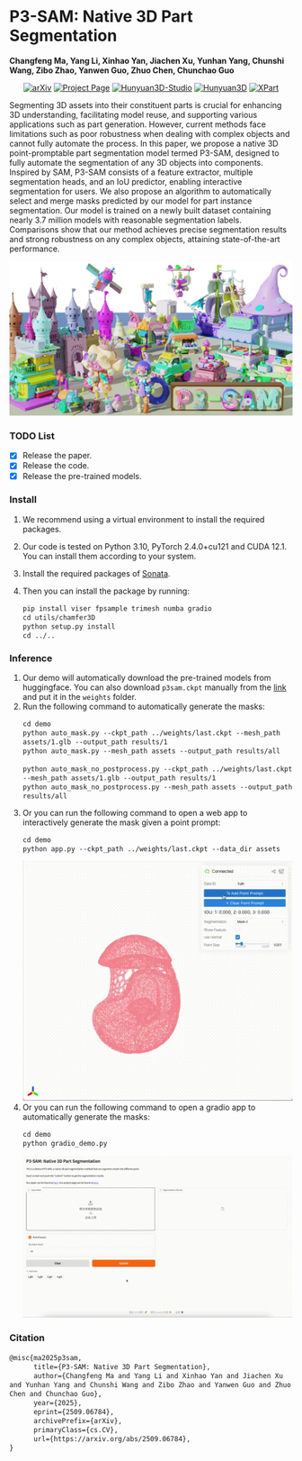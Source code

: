 # P3-SAM: Native 3D Part Segmentation

**Changfeng Ma, Yang Li, Xinhao Yan, Jiachen Xu, Yunhan Yang, Chunshi Wang, Zibo Zhao, Yanwen Guo, Zhuo Chen, Chunchao Guo**

<div align="center">

[![arXiv](https://img.shields.io/badge/arXiv-2509.06784-red)](https://arxiv.org/abs/2509.06784)
[![Project Page](https://img.shields.io/badge/ProjectPage-P3SAM-green)](https://murcherful.github.io/P3-SAM/)
[![Hunyuan3D-Studio](https://img.shields.io/badge/Hunyuan3D-Studio-yellow)](https://3d.hunyuan.tencent.com/studio)
[![Hunyuan3D](https://img.shields.io/badge/Hunyuan-3D-blue)](https://3d.hunyuan.tencent.com)
[![XPart](https://img.shields.io/badge/MoreWorks-XPart-white)](https://yanxinhao.github.io/Projects/X-Part/)

</div>

Segmenting 3D assets into their constituent parts is crucial for enhancing 3D understanding, facilitating model reuse, and supporting various applications such as part generation. However, current methods face limitations such as poor robustness when dealing with complex objects and cannot fully automate the process. In this paper, we propose a native 3D point-promptable part segmentation model termed P3-SAM, designed to fully automate the segmentation of any 3D objects into components. Inspired by SAM, P3-SAM consists of a feature extractor, multiple segmentation heads, and an IoU predictor, enabling interactive segmentation for users. We also propose an algorithm to automatically select and merge masks predicted by our model for part instance segmentation. Our model is trained on a newly built dataset containing nearly 3.7 million models with reasonable segmentation labels. Comparisons show that our method achieves precise segmentation results and strong robustness on any complex objects, attaining state-of-the-art performance.

![Teaser](./images/teaser.jpg)

### TODO List 
- [X] Release the paper.
- [X] Release the code.
- [X] Release the pre-trained models.

### Install 
1.  We recommend using a virtual environment to install the required packages. 

2. Our code is tested on Python 3.10, PyTorch 2.4.0+cu121 and CUDA 12.1. You can install them according to your system.

3. Install the required packages of [Sonata](https://github.com/facebookresearch/sonata).

4. Then you can install the package by running:
    ```
    pip install viser fpsample trimesh numba gradio
    cd utils/chamfer3D
    python setup.py install
    cd ../..
    ```

### Inference
1. Our demo will automatically download the pre-trained models from huggingface. You can also download `p3sam.ckpt` manually from the [link](https://huggingface.co/tencent/Hunyuan3D-Part) and put it in the `weights` folder.
2. Run the following command to automatically generate the masks:
    ```
    cd demo
    python auto_mask.py --ckpt_path ../weights/last.ckpt --mesh_path assets/1.glb --output_path results/1
    python auto_mask.py --mesh_path assets --output_path results/all
    
    python auto_mask_no_postprocess.py --ckpt_path ../weights/last.ckpt --mesh_path assets/1.glb --output_path results/1
    python auto_mask_no_postprocess.py --mesh_path assets --output_path results/all
    ```
3. Or you can run the following command to open a web app to interactively generate the mask given a point prompt:
    ```
    cd demo
    python app.py --ckpt_path ../weights/last.ckpt --data_dir assets
    ```
    ![APP](./images/app.gif)
4. Or you can run the following command to open a gradio app to automatically generate the masks:
    ```
    cd demo
    python gradio_demo.py 
    ```
    ![Auto_Seg](./images/auto_seg.gif)



### Citation
```
@misc{ma2025p3sam,
      title={P3-SAM: Native 3D Part Segmentation}, 
      author={Changfeng Ma and Yang Li and Xinhao Yan and Jiachen Xu and Yunhan Yang and Chunshi Wang and Zibo Zhao and Yanwen Guo and Zhuo Chen and Chunchao Guo},
      year={2025},
      eprint={2509.06784},
      archivePrefix={arXiv},
      primaryClass={cs.CV},
      url={https://arxiv.org/abs/2509.06784}, 
}
```